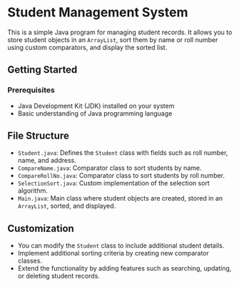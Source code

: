 # Student Management System

This is a simple Java program for managing student records. It allows you to store student objects in an `ArrayList`, sort them by name or roll number using custom comparators, and display the sorted list.

## Getting Started

### Prerequisites

- Java Development Kit (JDK) installed on your system
- Basic understanding of Java programming language

## File Structure

- `Student.java`: Defines the `Student` class with fields such as roll number, name, and address.
- `CompareName.java`: Comparator class to sort students by name.
- `CompareRollNo.java`: Comparator class to sort students by roll number.
- `SelectionSort.java`: Custom implementation of the selection sort algorithm.
- `Main.java`: Main class where student objects are created, stored in an `ArrayList`, sorted, and displayed.

## Customization

- You can modify the `Student` class to include additional student details.
- Implement additional sorting criteria by creating new comparator classes.
- Extend the functionality by adding features such as searching, updating, or deleting student records.
   
